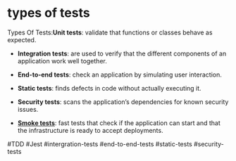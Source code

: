 # types of tests
Types Of Tests:**Unit tests**: validate that functions or classes behave as expected.

-   **Integration tests**: are used to verify that the different components of an application work well together.
    
-   **End-to-end tests**: check an application by simulating user interaction.
    
-   **Static tests**: finds defects in code without actually executing it.
    
-   **Security tests**: scans the application’s dependencies for known security issues.
    
-   **[Smoke tests](https://semaphoreci.com/community/tutorials/smoke-testing)**: fast tests that check if the application can start and that the infrastructure is ready to accept deployments.


#TDD
#Jest
#intergration-tests
#end-to-end-tests
#static-tests
#security-tests
